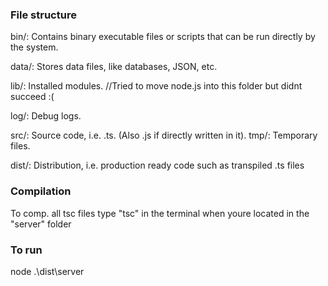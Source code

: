 

### File structure

bin/: Contains binary executable files or scripts that can be run directly by the system.

data/: Stores data files, like databases, JSON, etc.

lib/: Installed modules.
//Tried to move node.js into this folder but didnt succeed :(

log/: Debug logs.

src/: Source code, i.e. .ts. (Also .js if directly written in it).
tmp/: Temporary files.

dist/: Distribution, i.e. production ready code such as transpiled .ts files




### Compilation
To comp. all tsc files type "tsc" in the terminal when youre located in the "server" folder


### To run
node .\dist\server